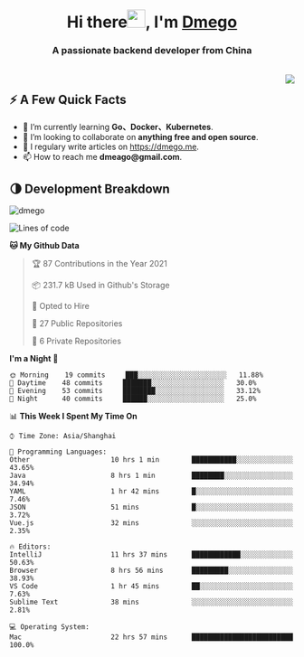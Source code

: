 <h1 align="center">Hi there<img src="https://cdn.jsdelivr.net/gh/dmego/images/img/Hi.gif" height="32" />, I'm <a href="https://i.dmego.me/" target="_blank"> Dmego </a> </h1>
<h3 align="center">A passionate backend developer from China</h3>
</br>

<img align="right" src="https://github-readme-stats.vercel.app/api?username=dmego&show_icons=true" />

## ⚡️ A Few Quick Facts

<ul>
    <li> 🌱 I’m currently learning <strong>Go、Docker、Kubernetes</strong>.</li>
    <li> 👯 I’m looking to collaborate on <strong>anything free and open source</strong>.</li>
    <li>📝 I regulary write articles on <a href="https://dmego.me">https://dmego.me</a>.</li>
    <li>📫 How to reach me <strong>dmeago@gmail.com</strong>.</li>
</ul>

## 🌗 Development Breakdown

<img src="https://komarev.com/ghpvc/?username=dmego" alt="dmego" />

<!--START_SECTION:waka-->
![Lines of code](https://img.shields.io/badge/From%20Hello%20World%20I%27ve%20Written-228007%20lines%20of%20code-blue)

**🐱 My Github Data** 

> 🏆 87 Contributions in the Year 2021
 > 
> 📦 231.7 kB Used in Github's Storage 
 > 
> 💼 Opted to Hire
 > 
> 📜 27 Public Repositories 
 > 
> 🔑 6 Private Repositories  
 > 
**I'm a Night 🦉** 

```text
🌞 Morning    19 commits     ███░░░░░░░░░░░░░░░░░░░░░░   11.88% 
🌆 Daytime    48 commits     ███████░░░░░░░░░░░░░░░░░░   30.0% 
🌃 Evening    53 commits     ████████░░░░░░░░░░░░░░░░░   33.12% 
🌙 Night      40 commits     ██████░░░░░░░░░░░░░░░░░░░   25.0%

```


📊 **This Week I Spent My Time On** 

```text
⌚︎ Time Zone: Asia/Shanghai

💬 Programming Languages: 
Other                    10 hrs 1 min        ███████████░░░░░░░░░░░░░░   43.65% 
Java                     8 hrs 1 min         ████████░░░░░░░░░░░░░░░░░   34.94% 
YAML                     1 hr 42 mins        █░░░░░░░░░░░░░░░░░░░░░░░░   7.46% 
JSON                     51 mins             █░░░░░░░░░░░░░░░░░░░░░░░░   3.72% 
Vue.js                   32 mins             ░░░░░░░░░░░░░░░░░░░░░░░░░   2.35%

🔥 Editors: 
IntelliJ                 11 hrs 37 mins      ████████████░░░░░░░░░░░░░   50.63% 
Browser                  8 hrs 56 mins       █████████░░░░░░░░░░░░░░░░   38.93% 
VS Code                  1 hr 45 mins        ██░░░░░░░░░░░░░░░░░░░░░░░   7.63% 
Sublime Text             38 mins             ░░░░░░░░░░░░░░░░░░░░░░░░░   2.81%

💻 Operating System: 
Mac                      22 hrs 57 mins      █████████████████████████   100.0%

```


<!--END_SECTION:waka-->
